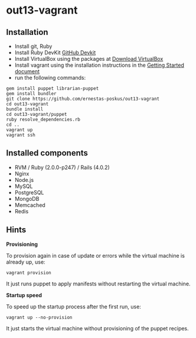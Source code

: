 out13-vagrant
=============

Installation
------------

* Install git, Ruby
* Install Ruby DevKit [GitHub Devkit](https://github.com/oneclick/rubyinstaller/wiki/Development-Kit)
* Install VirtualBox using the packages at [Download VirtualBox](https://www.virtualbox.org/wiki/Downloads)
* Install vagrant using the installation instructions in the [Getting Started document](http://vagrantup.com/v1/docs/getting-started/index.html)
* run the following commands:

```shell
gem install puppet librarian-puppet
gem install bundler
git clone https://github.com/ernestas-poskus/out13-vagrant
cd out13-vagrant
bundle install
cd out13-vagrant/puppet
ruby resolve_dependencies.rb
cd ..
vagrant up
vagrant ssh
```

Installed components
--------------------

* RVM / Ruby (2.0.0-p247) / Rails (4.0.2)
* Nginx
* Node.js
* MySQL
* PostgreSQL
* MongoDB
* Memcached
* Redis


Hints
-----

**Provisioning**

To provision again in case of update or errors while the virtual machine is already up, use:

```shell
vagrant provision
```
It just runs puppet to apply manifests without restarting the virtual machine.

**Startup speed**

To speed up the startup process after the first run, use:

```shell
vagrant up --no-provision
```
It just starts the virtual machine without provisioning of the puppet recipes.
